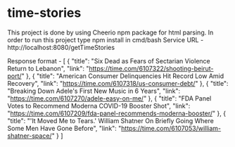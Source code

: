 
# time-stories

This project is done by using Cheerio npm package for html parsing.
In order to run this project type npm install in cmd/bash
Service URL - http://localhost:8080/getTimeStories

Response format - [
    {
        "title": "Six Dead as Fears of Sectarian Violence Return to Lebanon",
        "link": "https://time.com/6107322/shooting-beirut-port/"
    },
    {
        "title": "American Consumer Delinquencies Hit Record Low Amid Recovery",
        "link": "https://time.com/6107318/us-consumer-debt/"
    },
    {
        "title": "Breaking Down Adele's First New Music in 6 Years",
        "link": "https://time.com/6107270/adele-easy-on-me/"
    },
    {
        "title": "FDA Panel Votes to Recommend Moderna COVID-19 Booster Shot",
        "link": "https://time.com/6107209/fda-panel-recommends-moderna-booster/"
    },
    {
        "title": "'It Moved Me to Tears.' William Shatner On Briefly Going Where Some Men Have Gone Before",
        "link": "https://time.com/6107053/william-shatner-space/"
    }
]
